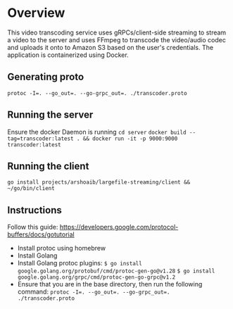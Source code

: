 # Overview
This video transcoding service uses gRPCs/client-side streaming to stream a video to the server and uses FFmpeg to transcode the video/audio codec and uploads it onto to Amazon S3 based on the user's credentials. The application is containerized using Docker. 

## Generating proto
`protoc -I=. --go_out=. --go-grpc_out=. ./transcoder.proto`

## Running the server
Ensure the docker Daemon is running
`cd server`
`docker build --tag=transcoder:latest . && docker run -it -p 9000:9000 transcoder:latest`

## Running the client
`go install projects/arshoaib/largefile-streaming/client && ~/go/bin/client`

## Instructions

Follow this guide: https://developers.google.com/protocol-buffers/docs/gotutorial
- Install protoc using homebrew
- Install Golang
- Install Golang protoc plugins:
`$ go install google.golang.org/protobuf/cmd/protoc-gen-go@v1.28`
`$ go install google.golang.org/grpc/cmd/protoc-gen-go-grpc@v1.2`
- Ensure that you are in the base directory, then run the following command:
`protoc -I=. --go_out=. --go-grpc_out=. ./transcoder.proto`


